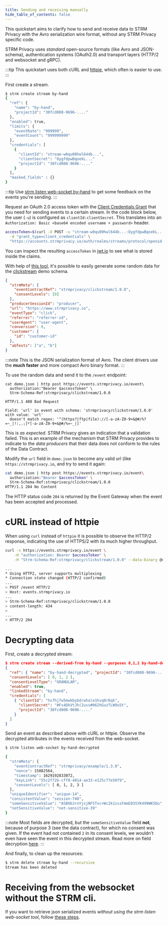 ```yaml
---
title: Sending and receiving manually
hide_table_of_contents: false
---
```


This quickstart aims to clarify how to send and receive data to STRM Privacy
with the Avro serialization wire format, without any STRM Privacy
specific code.

STRM Privacy uses _standard_ open-source formats (like Avro and
JSON-schema), authentication systems (OAuth2.0) and transport layers
(HTTP/2 and websocket and gRPC).

:::tip
This quickstart uses both cURL and [httpie](https://httpie.io/), which often is easier to use.
:::

First create a stream.

```bash
$ strm create stream by-hand
{
  "ref": {
    "name": "by-hand",
    "projectId": "30fcd008-9696-...."
  },
  "enabled": true,
  "limits": {
    "eventRate": "999999",
    "eventCount": "999999999"
  },
  "credentials": [
    {
      "clientId": "stream-w0qu00hwl644b...",
      "clientSecret": "OygfdpwBqoekL..."
      "projectId": "30fcd008-9696-...."
    }
  ],
  "masked_fields" : {}
}
```

:::tip
Use [strm listen web-socket by-hand](docs/03-quickstart/01-streaming/04-receiving-data/04-listen-web-socket.md) to get
some feedback on the events you're sending.
:::

Request an OAuth 2.0 access token with
the [Client Credentials Grant](https://oauth.net/2/grant-types/client-credentials/)
that you need for sending events to a certain stream. In the code block below, the user (`-u`) is configured as
`clientId:clientSecret`. This translates into an `Authorization: Basic <base64 encoded username + password>` header.

```bash
accessToken=$(curl -X POST -u "stream-w0qu00hwl644b...:OygfdpwBqoekL..." \
  -d "grant_type=client_credentials" \
  "https://accounts.strmprivacy.io/auth/realms/streams/protocol/openid-connect/token" | jq -r .access_token)
```

You can inspect the resulting `accessToken` in [jwt.io](https://jwt.io) to
see what is stored inside the claims.

With help of [this
tool](https://github.com/confluentinc/avro-random-generator), it's possible to easily generate some random data for the
[clickstream](https://console.strmprivacy.io/schemas/) demo schema.

```json showLineNumbers title=demo.json download=demo.json
{
  "strmMeta": {
    "eventContractRef": "strmprivacy/clickstream/1.0.0",
    "consentLevels": [0]
  },
  "producerSessionId": "producer",
  "url": "https://www.strmprivacy.io",
  "eventType": "click",
  "referrer": "referrer-id",
  "userAgent": "user-agent",
  "conversion": 0,
  "customer": {
    "id": "customer-id"
  },
  "abTests": ["a", "b"]
}
```

:::note
This is the JSON serialization format of Avro. The client drivers use
the **much faster** and more compact Avro binary format.
:::

To use the random data and send it to the `/event` endpoint:

```
cat demo.json | http post https://events.strmprivacy.io/event\
  authorization:"Bearer $accessToken" \
  Strm-Schema-Ref:strmprivacy/clickstream/1.0.0

HTTP/1.1 400 Bad Request

Field: 'url' in event with schema: 'strmprivacy/clickstream/1.0.0' with value: 'url'
  doesn't match regex: '^(https?|ftp|file)://[-a-zA-Z0-9+&@#/%?=~_|!:,.;]*[-a-zA-Z0-9+&@#/%=~_|]'
```

This is *as expected*. STRM Privacy gives an indication that a
validation failed. This is an example of the mechanism that STRM Privacy
provides to indicate to the _data producers_ that their data does not
conform to the rules of the Data Contract.

Modify the `url` field in `demo.json` to become any valid url (like
`https://strmprivacy.io`, and try to send it again:

```bash
cat demo.json | http post https://events.strmprivacy.io/event\
  authorization:"Bearer $accessToken" \
  Strm-Schema-Ref:strmprivacy/clickstream/1.0.0
HTTP/1.1 204 No Content
```

The HTTP status code `204` is returned by the Event Gateway when the event
has been accepted and processed.

# cURL instead of httpie

When using `curl` instead of `httpie` it is possible to observe the
HTTP/2 response, indicating the use of HTTPS/2 with its much higher
throughput.

```bash
curl -v https://events.strmprivacy.io/event \
    -H "authorization: Bearer $accessToken" \
    -H "Strm-Schema-Ref:strmprivacy/clickstream/1.0.0" --data-binary @demo.json

...
* Using HTTP2, server supports multiplexing
* Connection state changed (HTTP/2 confirmed)
...
> POST /event HTTP/2
> Host: events.strmprivacy.io
...
> Strm-Schema-Ref:strmprivacy/clickstream/1.0.0
> content-length: 434
>
...
< HTTP/2 204
```

# Decrypting data

First, create a decrypted stream:

```json
$ strm create stream --derived-from by-hand --purposes 0,1,2 by-hand-decrypted
{
  "ref": { "name": "by-hand-decrypted", "projectId": "30fcd008-9696-...." },
  "consentLevels": [ 0, 1, 2 ],
  "consentLevelType": "GRANULAR",
  "enabled": true,
  "linkedStream": "by-hand",
  "credentials": [
    { "clientId": "hx7hj7w5mwkbybdrwhale1hvq0r6qk",
      "clientSecret": "#Fs4DkVtJh(2uss#062hGuzTLW9u5t",
      "projectId": "30fcd008-9696-...."
    }
  ]
}
```

Send an event as described above with cURL or httpie. Observe the
decrypted attributes in the events received from the web-socket.

```bash
$ strm listen web-socket by-hand-decrypted

{
  "strmMeta": {
    "eventContractRef": "strmprivacy/example/1.3.0",
    "nonce": 15082564,
    "timestamp": 1629192833072,
    "keyLink": "55c2f72b-cff8-4814-ae33-e125c77e50f9",
    "consentLevels": [ 0, 1, 2, 3 ]
  },
  "uniqueIdentifier": "unique-14",
  "consistentValue": "session-740",
  "someSensitiveValue": "ASB9bJrnYjxjNF5Txc+Wc2k1zvzFAmE03SYK499WK5Du",
  "notSensitiveValue": "not-sensitive-39"
}
```

:::note
Most fields are decrypted, but the `someSensitiveValue` field
**not**, because of purpose 3 (see the data contract), for which no consent was given. If
the event had not contained `2` in its consent levels, we wouldn't even
have seen the event in this decrypted stream. Read more on field
decryption [here](docs/02-concepts/01-data-processing/01-pii-field-encryption.md).
:::

And finally, to clean up the resources:

```bash
$ strm delete stream by-hand --recursive
Stream has been deleted
```

# Receiving from the websocket without the STRM cli.

If you want to retrieve json serialized events *without using the strm
listen web-socket tool*, follow [these
steps](docs/03-quickstart/01-streaming/04-receiving-data/04-listen-web-socket.md#wscat).
